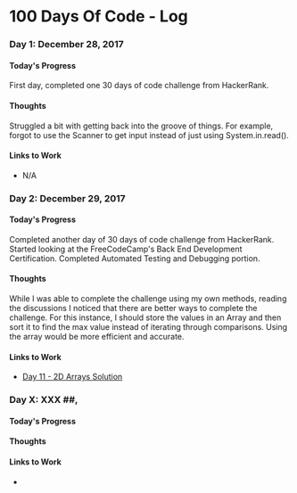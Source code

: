 # 100 Days Of Code - Log

### Day 1: December 28, 2017

#### Today's Progress
First day, completed one 30 days of code challenge from HackerRank.

#### Thoughts
Struggled a bit with getting back into the groove of things. For example, forgot to use the Scanner to get input instead of just using System.in.read().

#### Links to Work
* N/A


### Day 2: December 29, 2017

#### Today's Progress
Completed another day of 30 days of code challenge from HackerRank. Started looking at the FreeCodeCamp's Back End Development Certification. Completed Automated Testing and Debugging portion.

#### Thoughts
While I was able to complete the challenge using my own methods, reading the discussions I noticed that there are better ways to complete the challenge. For this instance, I should store the values in an Array and then sort it to find the max value instead of iterating through comparisons. Using the array would be more efficient and accurate.

#### Links to Work
* [Day 11 - 2D Arrays Solution](java/r1d2-d11-2d-arrays.java)


### Day X: XXX ##, ####

#### Today's Progress

#### Thoughts

#### Links to Work
* []()
